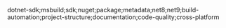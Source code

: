 dotnet-sdk;msbuild;sdk;nuget;package;metadata;net8;net9;build-automation;project-structure;documentation;code-quality;cross-platform
